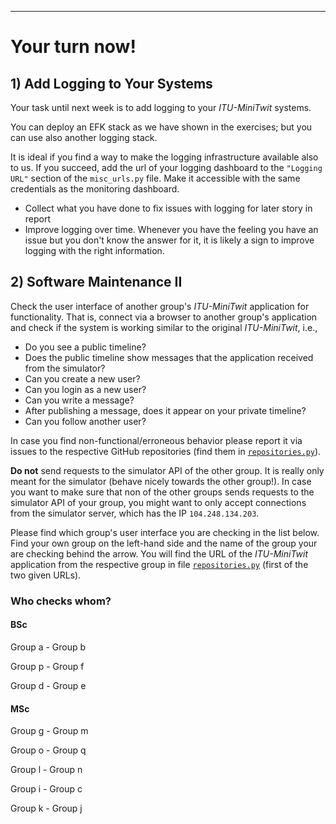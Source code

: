 -----------


# Your turn now!



## 1) Add Logging to Your Systems

Your task until next week is to add logging to your _ITU-MiniTwit_ systems.

You can deploy an EFK stack as we have shown in the exercises; but you can use also another logging stack.

It is ideal if you find a way to make the logging infrastructure available also to us. If you succeed, add the url of your logging dashboard to the `"Logging URL"` section of the `misc_urls.py` file. Make it accessible with the same credentials as the monitoring dashboard.


- Collect what you have done to fix issues with logging for later story in report
- Improve logging over time. Whenever you have the feeling you have an issue but you don't know the answer for it, it is likely a sign to improve logging with the right information.





## 2) Software Maintenance II

Check the user interface of another group's _ITU-MiniTwit_ application for functionality. That is, connect via a browser to another group's application and check if the system is working similar to the original _ITU-MiniTwit_, i.e.,

  * Do you see a public timeline?
  * Does the public timeline show messages that the application received from the simulator?
  * Can you create a new user?
  * Can you login as a new user?
  * Can you write a message?
  * After publishing a message, does it appear on your private timeline?
  * Can you follow another user?

In case you find non-functional/erroneous behavior please report it via issues to the respective GitHub repositories (find them in [`repositories.py`](https://github.com/itu-devops/lecture_notes/blob/master/repositories.py)).

**Do not** send requests to the simulator API of the other group. It is really only meant for the simulator (behave nicely towards the other group!). In case you want to make sure that non of the other groups sends requests to the simulator API of your group, you might want to only accept connections from the simulator server, which has the IP `104.248.134.203`.

Please find which group's user interface you are checking in the list below. Find your own group on the left-hand side and the name of the group your are checking behind the arrow. You will find the URL of the _ITU-MiniTwit_ application from the respective group in file [`repositories.py`](https://github.com/itu-devops/lecture_notes/blob/master/repositories.py) (first of the two given URLs).


### Who checks whom?

#### BSc

Group a - Group b

Group p - Group f

Group d - Group e

#### MSc

Group g - Group m

Group o - Group q

Group l - Group n

Group i - Group c

Group k - Group j

